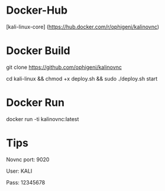# Docker-Hub

[kali-linux-core] (https://hub.docker.com/r/ophigeni/kalinovnc)

# Docker Build

git clone https://github.com/ophigeni/kalinovnc

cd kali-linux && chmod +x deploy.sh && sudo ./deploy.sh start

# Docker Run

docker run -ti kalinovnc:latest

# Tips

Novnc port: 9020

User: KALI

Pass: 12345678
